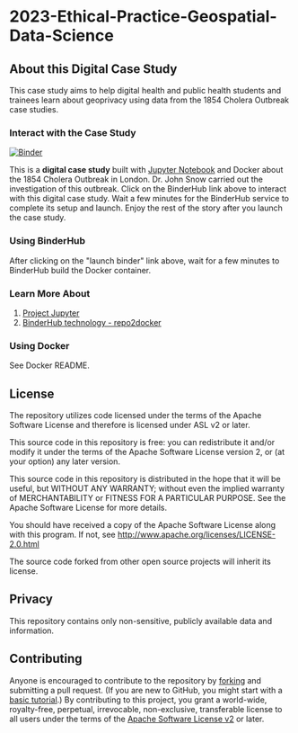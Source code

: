 # 2023-Ethical-Practice-Geospatial-Data-Science

## About this Digital Case Study

This case study aims to help digital health and public health students and trainees learn about geoprivacy using data from the 1854 Cholera Outbreak case studies.

### Interact with the Case Study

[![Binder](https://beta.mybinder.org/badge.svg)](https://beta.mybinder.org/v2/gh/PHI-Case-Studies/2023-Ethical-Practice-Geospatial-Data-Science/master)

This is a **digital case study** built with [Jupyter Notebook](https://jupyter.org/) and Docker about the 1854 Cholera Outbreak in London. Dr. John Snow carried out the investigation of this outbreak. Click on the BinderHub link above to interact with this digital case study. Wait a few minutes for the BinderHub service to complete its setup and launch. Enjoy the rest of the story after you launch the case study.

### Using BinderHub
After clicking on the "launch binder" link above, wait for a few minutes to BinderHub build the Docker container.

### Learn More About
1. [Project Jupyter](https://jupyter.org/)
2. [BinderHub technology - repo2docker](https://repo2docker.readthedocs.io/en/latest/)

### Using Docker

See Docker README.

## License
The repository utilizes code licensed under the terms of the Apache Software
License and therefore is licensed under ASL v2 or later.

This source code in this repository is free: you can redistribute it and/or modify it under
the terms of the Apache Software License version 2, or (at your option) any
later version.

This source code in this repository is distributed in the hope that it will be useful, but WITHOUT ANY
WARRANTY; without even the implied warranty of MERCHANTABILITY or FITNESS FOR A
PARTICULAR PURPOSE. See the Apache Software License for more details.

You should have received a copy of the Apache Software License along with this
program. If not, see http://www.apache.org/licenses/LICENSE-2.0.html

The source code forked from other open source projects will inherit its license.

## Privacy
This repository contains only non-sensitive, publicly available data and information. 

## Contributing
Anyone is encouraged to contribute to the repository by [forking](https://help.github.com/articles/fork-a-repo)
and submitting a pull request. (If you are new to GitHub, you might start with a
[basic tutorial](https://help.github.com/articles/set-up-git).) By contributing
to this project, you grant a world-wide, royalty-free, perpetual, irrevocable,
non-exclusive, transferable license to all users under the terms of the
[Apache Software License v2](http://www.apache.org/licenses/LICENSE-2.0.html) or
later.
